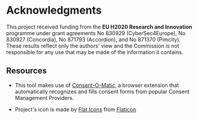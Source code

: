 # Acknowledgments

This project received funding from the **EU H2020 Research and Innovation** programme under grant agreements No 830929 (CyberSec4Europe), No 830927 (Concordia), No 871793 (Accordion), and No 871370 (Pimcity). These results reflect only the authors’ view and the Commission is not responsible for any use that may be made of the information it contains.

## Resources

* This tool makes use of [Consent-O-Matic](https://github.com/cavi-au/Consent-O-Matic), a browser extension that automatically recognizes and fills consent forms from popular Consent Management Providers.

* Project's icon is made by [Flat Icons](https://www.flaticon.com/authors/flat-icons) from [Flaticon](https://www.flaticon.com/)